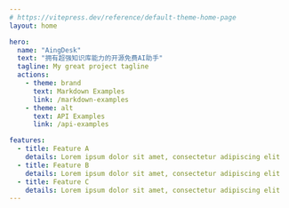 ```yaml
---
# https://vitepress.dev/reference/default-theme-home-page
layout: home

hero:
  name: "AingDesk"
  text: "拥有超强知识库能力的开源免费AI助手"
  tagline: My great project tagline
  actions:
    - theme: brand
      text: Markdown Examples
      link: /markdown-examples
    - theme: alt
      text: API Examples
      link: /api-examples

features:
  - title: Feature A
    details: Lorem ipsum dolor sit amet, consectetur adipiscing elit
  - title: Feature B
    details: Lorem ipsum dolor sit amet, consectetur adipiscing elit
  - title: Feature C
    details: Lorem ipsum dolor sit amet, consectetur adipiscing elit
---
```


